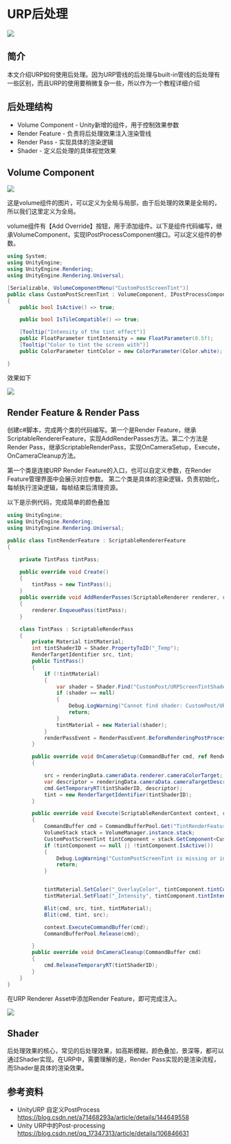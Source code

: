 # URP后处理
![](../pictures/ghost.jpg)

## 简介
本文介绍URP如何使用后处理。因为URP管线的后处理与built-in管线的后处理有一些区别，而且URP的使用要稍微复杂一些，所以作为一个教程详细介绍

## 后处理结构
- Volume Component - Unity新增的组件，用于控制效果参数
- Render Feature - 负责将后处理效果注入渲染管线
- Render Pass - 实现具体的渲染逻辑
- Shader - 定义后处理的具体视觉效果

## Volume Component

![](../pictures/volume_component.png)

这是volume组件的图片，可以定义为全局与局部，由于后处理的效果是全局的，所以我们这里定义为全局。

volume组件有【Add Override】按钮，用于添加组件。以下是组件代码编写，继承VolumeComponent，实现IPostProcessComponent接口。可以定义组件的参数。
```csharp
using System;
using UnityEngine;
using UnityEngine.Rendering;
using UnityEngine.Rendering.Universal;

[Serializable, VolumeComponentMenu("CustomPostScreenTint")]
public class CustomPostScreenTint : VolumeComponent, IPostProcessComponent
{
    public bool IsActive() => true;

    public bool IsTileCompatible() => true;

    [Tooltip("Intensity of the tint effect")]
    public FloatParameter tintIntensity = new FloatParameter(0.5f);
    [Tooltip("Color to tint the screen with")]
    public ColorParameter tintColor = new ColorParameter(Color.white);

}
```
效果如下

![](../pictures/volume_component_1.png)


## Render Feature & Render Pass
创建c#脚本，完成两个类的代码编写。第一个是Render Feature，继承ScriptableRendererFeature，实现AddRenderPasses方法。第二个方法是Render Pass，继承ScriptableRenderPass，实现OnCameraSetup，Execute，OnCameraCleanup方法。

第一个类是连接URP Render Feature的入口，也可以自定义参数，在Render Feature管理界面中会展示对应参数。
第二个类是具体的渲染逻辑，负责初始化，每帧执行渲染逻辑，每帧结束后清理资源。

以下是示例代码，完成简单的颜色叠加
```csharp
using UnityEngine;
using UnityEngine.Rendering;
using UnityEngine.Rendering.Universal;

public class TintRenderFeature : ScriptableRendererFeature
{

    private TintPass tintPass;

    public override void Create()
    {
        tintPass = new TintPass();
    }
    public override void AddRenderPasses(ScriptableRenderer renderer, ref RenderingData renderingData)
    {
        renderer.EnqueuePass(tintPass);
    }

    class TintPass : ScriptableRenderPass
    {
        private Material tintMaterial;
        int tintShaderID = Shader.PropertyToID("_Temp");
        RenderTargetIdentifier src, tint;
        public TintPass()
        {
            if (!tintMaterial)
            {
                var shader = Shader.Find("CustomPost/URPScreenTintShader");
                if (shader == null)
                {
                    Debug.LogWarning("Cannot find shader: CustomPost/URPScreenTintShader");
                    return;
                }
                tintMaterial = new Material(shader);
            }
            renderPassEvent = RenderPassEvent.BeforeRenderingPostProcessing;
        }

        public override void OnCameraSetup(CommandBuffer cmd, ref RenderingData renderingData)
        {

            src = renderingData.cameraData.renderer.cameraColorTarget;
            var descriptor = renderingData.cameraData.cameraTargetDescriptor;
            cmd.GetTemporaryRT(tintShaderID, descriptor);
            tint = new RenderTargetIdentifier(tintShaderID);
        }

        public override void Execute(ScriptableRenderContext context, ref RenderingData renderingData)
        {
            CommandBuffer cmd = CommandBufferPool.Get("TintRenderFeature");
            VolumeStack stack = VolumeManager.instance.stack;
            CustomPostScreenTint tintComponent = stack.GetComponent<CustomPostScreenTint>();
            if (tintComponent == null || !tintComponent.IsActive())
            {
                Debug.LogWarning("CustomPostScreenTint is missing or inactive.");
                return;
            }


            tintMaterial.SetColor("_OverlayColor", tintComponent.tintColor.value);
            tintMaterial.SetFloat("_Intensity", tintComponent.tintIntensity.value);

            Blit(cmd, src, tint, tintMaterial);
            Blit(cmd, tint, src);

            context.ExecuteCommandBuffer(cmd);
            CommandBufferPool.Release(cmd);

        }
        public override void OnCameraCleanup(CommandBuffer cmd)
        {
            cmd.ReleaseTemporaryRT(tintShaderID);
        }
    }
}
```

在URP Renderer Asset中添加Render Feature，即可完成注入。

![](../pictures/render_feature.png)

## Shader
后处理效果的核心，常见的后处理效果，如高斯模糊，颜色叠加，景深等，都可以通过Shader实现。在URP中，需要理解的是，Render Pass实现的是渲染流程，而Shader是具体的渲染效果。

## 参考资料
- UnityURP 自定义PostProcess https://blog.csdn.net/a71468293a/article/details/144649558
- Unity URP中的Post-processing https://blog.csdn.net/qq_17347313/article/details/106846631
